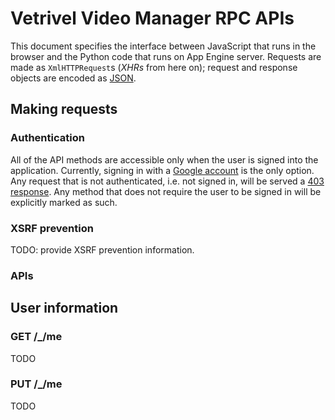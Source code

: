 # Vetrivel Video Manager RPC APIs
This document specifies the interface between JavaScript that runs in the
browser and the Python code that runs on App Engine server. Requests are made
as `XmlHTTPRequest`s (*XHRs* from here on); request and response objects are
encoded as [JSON](http://json.org/).

## Making requests
### Authentication
All of the API methods are accessible only when the user is signed into the
application. Currently, signing in with a
[Google account](https://en.wikipedia.org/wiki/Google_Account) is the only
option. Any request that is not authenticated, i.e. not signed in, will be
served a [403 response](https://httpstatuses.com/403). Any method that does not
require the user to be signed in will be explicitly marked as such.

### XSRF prevention
TODO: provide XSRF prevention information.

### APIs
## User information
### GET /_/me
TODO

### PUT /_/me
TODO
